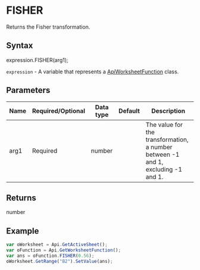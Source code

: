# FISHER

Returns the Fisher transformation.

## Syntax

expression.FISHER(arg1);

`expression` - A variable that represents a [ApiWorksheetFunction](../ApiWorksheetFunction.md) class.

## Parameters

| **Name** | **Required/Optional** | **Data type** | **Default** | **Description** |
| ------------- | ------------- | ------------- | ------------- | ------------- |
| arg1 | Required | number |  | The value for the transformation, a number between -1 and 1, excluding -1 and 1. |

## Returns

number

## Example



```javascript
var oWorksheet = Api.GetActiveSheet();
var oFunction = Api.GetWorksheetFunction();
var ans = oFunction.FISHER(0.56);
oWorksheet.GetRange("B2").SetValue(ans);



```

